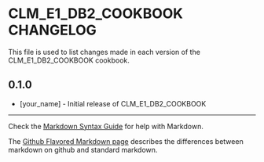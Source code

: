 CLM_E1_DB2_COOKBOOK CHANGELOG
=============================

This file is used to list changes made in each version of the CLM_E1_DB2_COOKBOOK cookbook.

0.1.0
-----
- [your_name] - Initial release of CLM_E1_DB2_COOKBOOK

- - -
Check the [Markdown Syntax Guide](http://daringfireball.net/projects/markdown/syntax) for help with Markdown.

The [Github Flavored Markdown page](http://github.github.com/github-flavored-markdown/) describes the differences between markdown on github and standard markdown.
